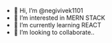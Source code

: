 - 👋 Hi, I’m @negivivek1101
- 👀 I’m interested in MERN STACK
- 🌱 I’m currently learning REACT
- 💞️ I’m looking to collaborate..

<!---
negivivek1101/negivivek1101 is a ✨ special ✨ repository because its `README.md` (this file) appears on your GitHub profile.
You can click the Preview link to take a look at your changes.
--->
